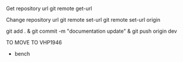 Get repository url
git remote get-url <name>

Change repository url
git remote set-url <name> <new-url>
git remote set-url origin

git add . & git commit -m "documentation update" & git push origin dev

TO MOVE TO VHP1946
* bench